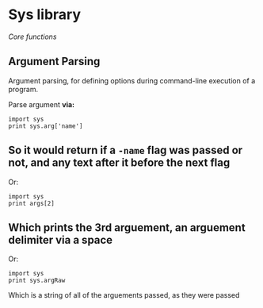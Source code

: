 # Sys library
_Core functions_

## Argument Parsing
Argument parsing, for defining options during command-line execution of a program.

Parse argument **via:**

	import sys
	print sys.arg['name']

So it would return if a `-name` flag was passed or not, and any text after it before the next flag
---
Or:

	import sys
	print args[2]

Which prints the 3rd arguement, an arguement delimiter via a space
---
Or:

	import sys
	print sys.argRaw

Which is a string of all of the arguements passed, as they were passed
